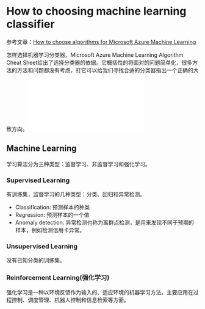 # How to choosing machine learning classifier

参考文章：[How to choose algorithms for Microsoft Azure Machine Learning](https://azure.microsoft.com/en-us/documentation/articles/machine-learning-algorithm-choice/)

怎样选择机器学习分类器，Microsoft Azure Machine Learning Algorithm Cheat Sheet给出了选择分类器的依据。它概括性的将面对的问题简单化，很多方法的方法和问题都没有考虑，打它可以给我们寻找合适的分类器指出一个正确的大致方向。
![Microsoft Azure Machine Learning Algorithm Cheat Sheet](file:///Users/wangruchen/work/github/wangruchen/MyCompilation/MachineLearing/figures/microsoft-machine-learning-algorithm-cheat-sheet.pdf)

## Machine Learning
学习算法分为三种类型：监督学习、非监督学习和强化学习。
### Supervised Learning
有训练集，监督学习的几种类型：分类、回归和异常检测。

- Classification: 预测样本的种类
- Regression: 预测样本的一个值
- Anomaly detection: 异常检测也称为离群点检测，是用来发现不同于预期的样本，例如检测信用卡异常。

### Unsupervised Learning
没有已知分类的训练集。

### Reinforcement Learning(强化学习)
强化学习是一种以环境反馈作为输入的、适应环境的机器学习方法。主要应用在过程控制、调度管理、机器人控制和信息检索等方面。
